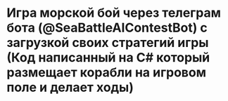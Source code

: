 # Игра морской бой через телеграм бота (@SeaBattleAIContestBot) с загрузкой своих стратегий игры (Код написанный на С# который размещает корабли на игровом поле и делает ходы)
